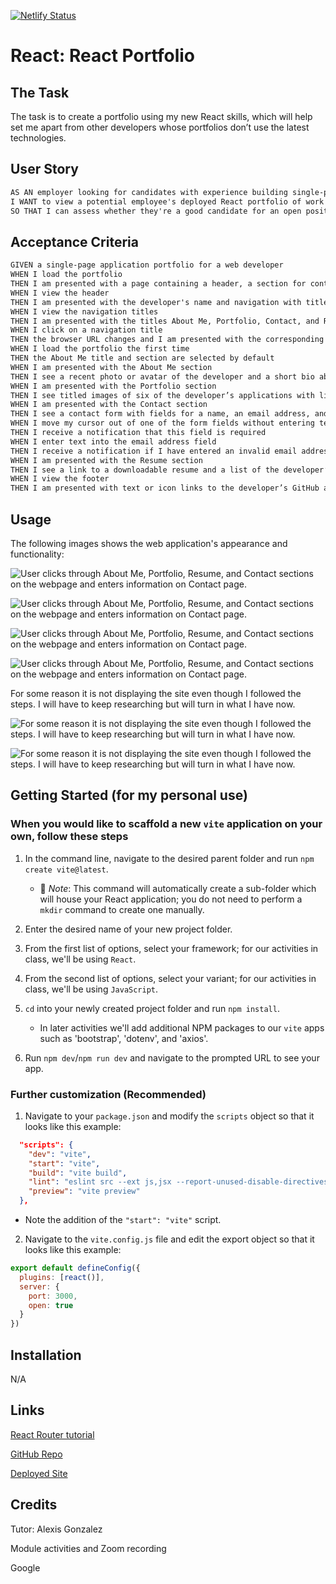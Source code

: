 [![Netlify Status](https://api.netlify.com/api/v1/badges/1b4a27fd-8e4e-439d-9827-7a7b26c1cebe/deploy-status)](https://app.netlify.com/sites/20-react-portfolio/deploys)

# React: React Portfolio

## The Task

The task is to create a portfolio using my new React skills, which will help set me apart from other developers whose portfolios don’t use the latest technologies.

## User Story

```md
AS AN employer looking for candidates with experience building single-page applications
I WANT to view a potential employee's deployed React portfolio of work samples
SO THAT I can assess whether they're a good candidate for an open position
```

## Acceptance Criteria

```md
GIVEN a single-page application portfolio for a web developer
WHEN I load the portfolio
THEN I am presented with a page containing a header, a section for content, and a footer
WHEN I view the header
THEN I am presented with the developer's name and navigation with titles corresponding to different sections of the portfolio
WHEN I view the navigation titles
THEN I am presented with the titles About Me, Portfolio, Contact, and Resume, and the title corresponding to the current section is highlighted
WHEN I click on a navigation title
THEN the browser URL changes and I am presented with the corresponding section below the navigation and that title is highlighted
WHEN I load the portfolio the first time
THEN the About Me title and section are selected by default
WHEN I am presented with the About Me section
THEN I see a recent photo or avatar of the developer and a short bio about them
WHEN I am presented with the Portfolio section
THEN I see titled images of six of the developer’s applications with links to both the deployed applications and the corresponding GitHub repositories
WHEN I am presented with the Contact section
THEN I see a contact form with fields for a name, an email address, and a message
WHEN I move my cursor out of one of the form fields without entering text
THEN I receive a notification that this field is required
WHEN I enter text into the email address field
THEN I receive a notification if I have entered an invalid email address
WHEN I am presented with the Resume section
THEN I see a link to a downloadable resume and a list of the developer’s proficiencies
WHEN I view the footer
THEN I am presented with text or icon links to the developer’s GitHub and LinkedIn profiles, and their profile on a third platform (Stack Overflow, Twitter)
```

## Usage

The following images shows the web application's appearance and functionality:

![User clicks through About Me, Portfolio, Resume, and Contact sections on the webpage and enters information on Contact page.](./portfolio-react/assets/images/aboutme.png)

![User clicks through About Me, Portfolio, Resume, and Contact sections on the webpage and enters information on Contact page.](./portfolio-react/assets/images/contactme.png)

![User clicks through About Me, Portfolio, Resume, and Contact sections on the webpage and enters information on Contact page.](./portfolio-react/assets/images/resume.png)

![User clicks through About Me, Portfolio, Resume, and Contact sections on the webpage and enters information on Contact page.](./portfolio-react/assets/images/portfolio.png)

For some reason it is not displaying the site even though I followed the steps. I will have to keep researching but will turn in what I have now.

![For some reason it is not displaying the site even though I followed the steps. I will have to keep researching but will turn in what I have now.](./portfolio-react/assets/images/Error.png)

![For some reason it is not displaying the site even though I followed the steps. I will have to keep researching but will turn in what I have now.](./portfolio-react/assets/images/Screenshot%202023-10-25%20at%2010.51.11%20PM.png)

## Getting Started (for my personal use)

### When you would like to scaffold a new `vite` application on your own, follow these steps

1. In the command line, navigate to the desired parent folder and run `npm create vite@latest`.

    * 🔑 *Note*: This command will automatically create a sub-folder which will house your React application; you do not need to perform a `mkdir` command to create one manually.

2. Enter the desired name of your new project folder.

3. From the first list of options, select your framework; for our activities in class, we'll be using `React`.

4. From the second list of options, select your variant; for our activities in class, we'll be using `JavaScript`.

5. `cd` into your newly created project folder and run `npm install`.

    * In later activities we'll add additional NPM packages to our `vite` apps such as 'bootstrap', 'dotenv', and 'axios'.

6. Run `npm dev`/`npm run dev` and navigate to the prompted URL to see your app.

### Further customization (Recommended)

1. Navigate to your `package.json` and modify the `scripts` object so that it looks like this example:

```json
  "scripts": {
    "dev": "vite",
    "start": "vite",
    "build": "vite build",
    "lint": "eslint src --ext js,jsx --report-unused-disable-directives --max-warnings 0",
    "preview": "vite preview"
  },
```

* Note the addition of the `"start": "vite"` script.

2. Navigate to the `vite.config.js` file and edit the export object so that it looks like this example:

```js
export default defineConfig({
  plugins: [react()],
  server: {
    port: 3000,
    open: true
  }
})
```

## Installation
N/A

## Links
[React Router tutorial](https://reactrouter.com/en/main/start/tutorial#tutorial)

[GitHub Repo](https://github.com/Gera1313/20-react-portfolio)

[Deployed Site](https://20-react-portfolio.netlify.app/) 

## Credits

Tutor: Alexis Gonzalez

Module activities and Zoom recording

Google